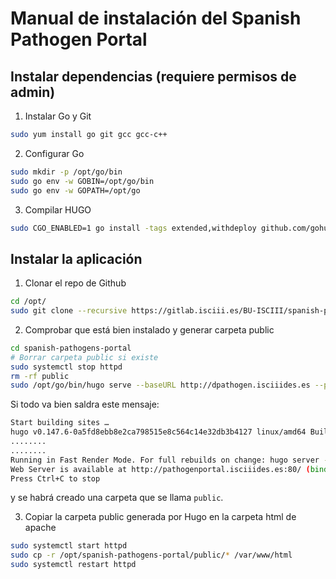 # Manual de instalación del Spanish Pathogen Portal

## Instalar dependencias (requiere permisos de admin)

1. Instalar Go y Git

```bash
sudo yum install go git gcc gcc-c++
```

2. Configurar Go

```bash
sudo mkdir -p /opt/go/bin 
sudo go env -w GOBIN=/opt/go/bin
sudo go env -w GOPATH=/opt/go
```

3. Compilar HUGO

```bash
sudo CGO_ENABLED=1 go install -tags extended,withdeploy github.com/gohugoio/hugo@latest
```

## Instalar la aplicación

1. Clonar el repo de Github

```bash
cd /opt/
sudo git clone --recursive https://gitlab.isciii.es/BU-ISCIII/spanish-pathogens-portal.git
```

2. Comprobar que está bien instalado y generar carpeta public

```bash
cd spanish-pathogens-portal
# Borrar carpeta public si existe
sudo systemctl stop httpd
rm -rf public
sudo /opt/go/bin/hugo serve --baseURL http://dpathogen.isciiides.es --port 80 --bind 172.20.10.33
```

Si todo va bien saldra este mensaje:

```bash
Start building sites … 
hugo v0.147.6-0a5fd8ebb8e2ca798515e8c564c14e32db3b4127 linux/amd64 BuildDate=2025-05-27T11:17:16Z VendorInfo=gohugoio
........
........
Running in Fast Render Mode. For full rebuilds on change: hugo server --disableFastRender
Web Server is available at http://pathogenportal.isciiides.es:80/ (bind address 172.20.10.33)
Press Ctrl+C to stop
```

y se habrá creado una carpeta que se llama `public`.

3. Copiar la carpeta public generada por Hugo en la carpeta html de apache

```bash
sudo systemctl start httpd
sudo cp -r /opt/spanish-pathogens-portal/public/* /var/www/html
sudo systemctl restart httpd
```
